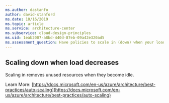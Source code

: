 ```yaml
---
ms.author: dastanfo
author: david-stanford
ms.date: 10/16/2019
ms.topic: article
ms.service: architecture-center
ms.subservice: cloud-design-principles
ms.uid: 1eab2007-a8bd-440d-87eb-09a42e320ad5
ms.assessment_question: Have policies to scale in (down) when your load decreases?
---
```

## Scaling down when load decreases

Scaling in removes unused resources when they become idle.

Learn More: [https://docs.microsoft.com/en-us/azure/architecture/best-practices/auto-scaling](https://docs.microsoft.com/en-us/azure/architecture/best-practices/auto-scaling)
